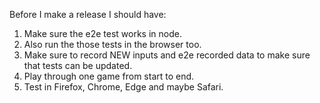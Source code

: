 Before I make a release I should have:
1. Make sure the e2e test works in node.
2. Also run the those tests in the browser too.
3. Make sure to record NEW inputs and e2e recorded data to make sure that tests can be updated.
4. Play through one game from start to end.
5. Test in Firefox, Chrome, Edge and maybe Safari.